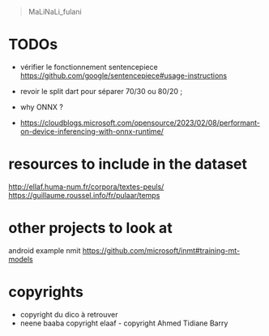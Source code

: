 > MaLiNaLi_fulani

# TODOs
- vérifier le fonctionnement sentencepiece
https://github.com/google/sentencepiece#usage-instructions

- revoir le split dart pour séparer 70/30 ou 80/20 ;

- why ONNX ? 
- https://cloudblogs.microsoft.com/opensource/2023/02/08/performant-on-device-inferencing-with-onnx-runtime/


# resources to include in the dataset
http://ellaf.huma-num.fr/corpora/textes-peuls/
https://guillaume.roussel.info/fr/pulaar/temps

# other projects to look at
android example nmit
https://github.com/microsoft/inmt#training-mt-models



# copyrights
- copyright du dico à retrouver
- neene baaba copyright elaaf - copyright Ahmed Tidiane Barry
